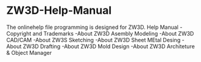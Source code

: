 # ZW3D-Help-Manual
The onlinehelp file programming is designed for ZW3D.
Help Manual
-Copyright and Trademarks
-About ZW3D Asembly Modeling
-About ZW3D CAD/CAM
-About ZW3S Sketching
-About ZW3D Sheet MEtal Desing
-About ZW3D Drafting
-About ZW3D Mold Design
-About ZW3D Architeture & Object Manager
